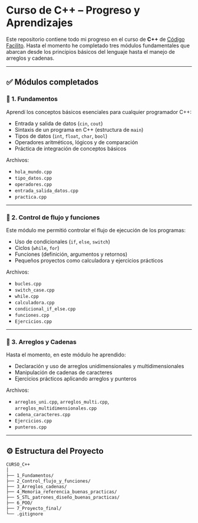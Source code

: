 # Curso de C++ – Progreso y Aprendizajes

Este repositorio contiene todo mi progreso en el curso de **C++** de [Código Facilito](https://codigofacilito.com/). Hasta el momento he completado tres módulos fundamentales que abarcan desde los principios básicos del lenguaje hasta el manejo de arreglos y cadenas.

---

## ✅ Módulos completados

### 📘 1. Fundamentos
Aprendí los conceptos básicos esenciales para cualquier programador C++:
- Entrada y salida de datos (`cin`, `cout`)
- Sintaxis de un programa en C++ (estructura de `main`)
- Tipos de datos (`int`, `float`, `char`, `bool`)
- Operadores aritméticos, lógicos y de comparación
- Práctica de integración de conceptos básicos

Archivos:
- `hola_mundo.cpp`
- `tipo_datos.cpp`
- `operadores.cpp`
- `entrada_salida_datos.cpp`
- `practica.cpp`

---

### 🔁 2. Control de flujo y funciones
Este módulo me permitió controlar el flujo de ejecución de los programas:
- Uso de condicionales (`if`, `else`, `switch`)
- Ciclos (`while`, `for`)
- Funciones (definición, argumentos y retornos)
- Pequeños proyectos como calculadora y ejercicios prácticos

Archivos:
- `bucles.cpp`
- `switch_case.cpp`
- `while.cpp`
- `calculadora.cpp`
- `condicional_if_else.cpp`
- `funciones.cpp`
- `Ejercicios.cpp`

---

### 🧠 3. Arreglos y Cadenas
Hasta el momento, en este módulo he aprendido:
- Declaración y uso de arreglos unidimensionales y multidimensionales
- Manipulación de cadenas de caracteres
- Ejercicios prácticos aplicando arreglos y punteros

Archivos:
- `arreglos_uni.cpp`, `arreglos_multi.cpp`, `arreglos_multidimensionales.cpp`
- `cadena_caracteres.cpp`
- `Ejercicios.cpp`
- `punteros.cpp`

---

## ⚙️ Estructura del Proyecto

```bash
CURSO_C++
│
├── 1_Fundamentos/
├── 2_Control_flujo_y_funciones/
├── 3_Arreglos_cadenas/
├── 4_Memoria_referencia_buenas_practicas/
├── 5_STL_patrones_diseño_buenas_practicas/
├── 6_POO/
├── 7_Proyecto_final/
└── .gitignore
